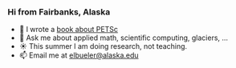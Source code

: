 ### Hi from Fairbanks, Alaska

- 📖 I wrote a [book about PETSc](https://my.siam.org/Store/Product/viewproduct/?ProductId=32850137)
- 💬 Ask me about applied math, scientific computing, glaciers, ...
- :sunny: This summer I am doing research, not teaching.
- 📫 Email me at [elbueler@alaska.edu](mailto:elbueler@alaska.edu)

